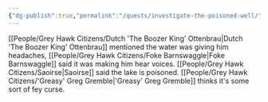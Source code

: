 ```yaml
---
{"dg-publish":true,"permalink":"/quests/investigate-the-poisoned-well/"}
---
```


[[People/Grey Hawk Citizens/Dutch 'The Boozer King' Ottenbrau\|Dutch 'The Boozer King' Ottenbrau]] mentioned the water was giving him headaches, [[People/Grey Hawk Citizens/Foke Barnswaggle\|Foke Barnswaggle]] said it was making him hear voices.  [[People/Grey Hawk Citizens/Saoirse\|Saoirse]] said the lake is poisoned.  [[People/Grey Hawk Citizens/'Greasy' Greg Gremble\|'Greasy' Greg Gremble]] thinks it's some sort of fey curse.  